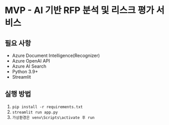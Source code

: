 # MVP - AI 기반 RFP 분석 및 리스크 평가 서비스

## 필요 사항
- Azure Document Intelligence(Recognizer)
- Azure OpenAI API
- Azure AI Search
- Python 3.9+
- Streamlit

## 실행 방법
1. `pip install -r requirements.txt`
2. `streamlit run app.py`
3. `가상환경은 venv\Scripts\activate 후 run`
